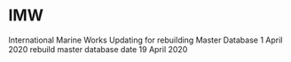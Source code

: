 # IMW
International Marine Works
Updating for rebuilding Master Database 1 April 2020
rebuild master database date 19 April 2020

